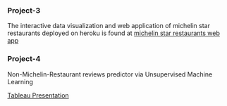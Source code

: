 
### Project-3

The interactive data visualization and web application of michelin star restaurants deployed on heroku is found at [michelin star restaurants  web app ]([https://michelinstars.herokuapp.com/])
### Project-4

Non-Michelin-Restaurant reviews predictor via Unsupervised Machine Learning

[Tableau Presentation](https://public.tableau.com/app/profile/shannon.kane/viz/ShannonKane_Michelin_Infatuation_KNearestNeighbors_5_29_22/MainPresentation?publish=yes)
